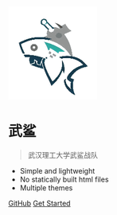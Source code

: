 <!-- _coverpage.md -->

![logo](./photo/logo.png)

# 武鲨

> 武汉理工大学武鲨战队

- Simple and lightweight
- No statically built html files
- Multiple themes

[GitHub](https://github.com/docsifyjs/docsify/)
[Get Started](#docsify)